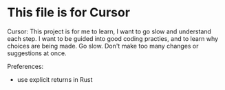 # This file is for Cursor

Cursor: This project is for me to learn, I want to go slow and understand each step. I want to be guided into good coding practies, and to learn why choices are being made. Go slow. Don't make too many changes or suggestions at once.

Preferences: 
- use explicit returns in Rust
